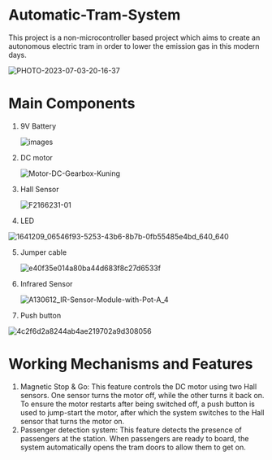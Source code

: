 # Automatic-Tram-System

This project is a non-microcontroller based project which aims to create an autonomous electric tram in order to lower the emission gas in this modern days.

![PHOTO-2023-07-03-20-16-37](https://github.com/WillsanAJantho/Automatic-Tram-System/assets/170993086/0e3ae6c4-f7f4-483d-b549-fcda11115788)

# Main Components
1. 9V Battery

    ![images](https://github.com/WillsanAJantho/Automatic-Tram-System/assets/170993086/13cb7a68-072a-414a-8b77-135d8e4c6cc9)

3. DC motor

    ![Motor-DC-Gearbox-Kuning](https://github.com/WillsanAJantho/Automatic-Tram-System/assets/170993086/240d8d1d-7830-4413-b22f-34b9d915e41f)

4. Hall Sensor

   ![F2166231-01](https://github.com/WillsanAJantho/Automatic-Tram-System/assets/170993086/91b86319-f20d-4786-bf70-45dd4eddb604)

5. LED

![1641209_06546f93-5253-43b6-8b7b-0fb55485e4bd_640_640](https://github.com/WillsanAJantho/Automatic-Tram-System/assets/170993086/42f176f5-5d39-4534-a42a-33e8f7983549)

5. Jumper cable

    ![e40f35e014a80ba44d683f8c27d6533f](https://github.com/WillsanAJantho/Automatic-Tram-System/assets/170993086/00bea963-3e0a-4ae3-a500-7d2794cc2524)

7. Infrared Sensor

   ![A130612_IR-Sensor-Module-with-Pot-A_4](https://github.com/WillsanAJantho/Automatic-Tram-System/assets/170993086/6a42b845-b62c-49d4-82da-f10b697a9c4a)

8. Push button

![4c2f6d2a8244ab4ae219702a9d308056](https://github.com/WillsanAJantho/Automatic-Tram-System/assets/170993086/8fa154a4-b6c1-4b07-a82a-f0b506897757)

# Working Mechanisms and Features
1. Magnetic Stop & Go: This feature controls the DC motor using two Hall sensors. One sensor turns the motor off, while the other turns it back on. To ensure the motor restarts after being switched off, a push button is used to jump-start the motor, after which the system switches to the Hall sensor that turns the motor on.
2. Passenger detection system: This feature detects the presence of passengers at the station. When passengers are ready to board, the system automatically opens the tram doors to allow them to get on.
